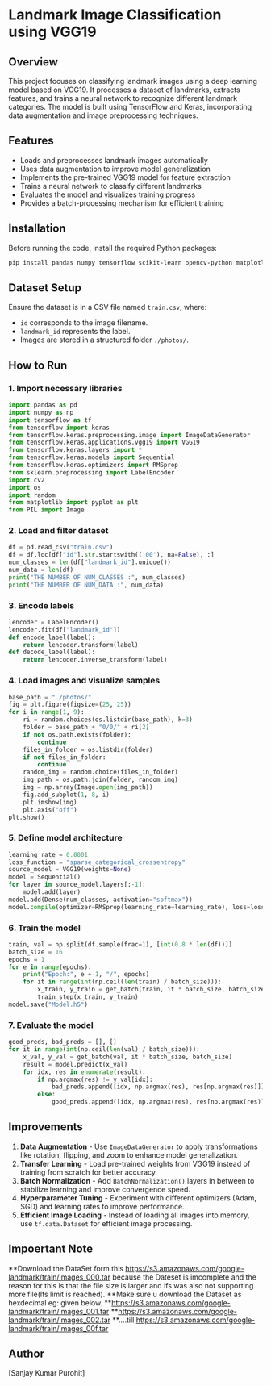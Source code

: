# Landmark Image Classification using VGG19

## Overview
This project focuses on classifying landmark images using a deep learning model based on VGG19. It processes a dataset of landmarks, extracts features, and trains a neural network to recognize different landmark categories. The model is built using TensorFlow and Keras, incorporating data augmentation and image preprocessing techniques.

## Features
- Loads and preprocesses landmark images automatically
- Uses data augmentation to improve model generalization
- Implements the pre-trained VGG19 model for feature extraction
- Trains a neural network to classify different landmarks
- Evaluates the model and visualizes training progress
- Provides a batch-processing mechanism for efficient training

## Installation
Before running the code, install the required Python packages:
```bash
pip install pandas numpy tensorflow scikit-learn opencv-python matplotlib pillow
```

## Dataset Setup
Ensure the dataset is in a CSV file named `train.csv`, where:
- `id` corresponds to the image filename.
- `landmark_id` represents the label.
- Images are stored in a structured folder `./photos/`.

## How to Run
### 1. Import necessary libraries
```python
import pandas as pd
import numpy as np
import tensorflow as tf
from tensorflow import keras
from tensorflow.keras.preprocessing.image import ImageDataGenerator
from tensorflow.keras.applications.vgg19 import VGG19
from tensorflow.keras.layers import *
from tensorflow.keras.models import Sequential
from tensorflow.keras.optimizers import RMSprop
from sklearn.preprocessing import LabelEncoder
import cv2
import os
import random
from matplotlib import pyplot as plt
from PIL import Image
```

### 2. Load and filter dataset
```python
df = pd.read_csv("train.csv")
df = df.loc[df["id"].str.startswith(('00'), na=False), :]
num_classes = len(df["landmark_id"].unique())
num_data = len(df)
print("THE NUMBER OF NUM_CLASSES :", num_classes)
print("THE NUMBER OF NUM_DATA :", num_data)
```

### 3. Encode labels
```python
lencoder = LabelEncoder()
lencoder.fit(df["landmark_id"])
def encode_label(label):
    return lencoder.transform(label)
def decode_label(label):
    return lencoder.inverse_transform(label)
```

### 4. Load images and visualize samples
```python
base_path = "./photos/"
fig = plt.figure(figsize=(25, 25))
for i in range(1, 9):
    ri = random.choices(os.listdir(base_path), k=3)
    folder = base_path + "0/0/" + ri[2]
    if not os.path.exists(folder):
        continue
    files_in_folder = os.listdir(folder)
    if not files_in_folder:
        continue
    random_img = random.choice(files_in_folder)
    img_path = os.path.join(folder, random_img)
    img = np.array(Image.open(img_path))
    fig.add_subplot(1, 8, i)
    plt.imshow(img)
    plt.axis("off")
plt.show()
```

### 5. Define model architecture
```python
learning_rate = 0.0001
loss_function = "sparse_categorical_crossentropy"
source_model = VGG19(weights=None)
model = Sequential()
for layer in source_model.layers[:-1]:
    model.add(layer)
model.add(Dense(num_classes, activation="softmax"))
model.compile(optimizer=RMSprop(learning_rate=learning_rate), loss=loss_function, metrics=["accuracy"])
```

### 6. Train the model
```python
train, val = np.split(df.sample(frac=1), [int(0.8 * len(df))])
batch_size = 16
epochs = 1
for e in range(epochs):
    print("Epoch:", e + 1, "/", epochs)
    for it in range(int(np.ceil(len(train) / batch_size))):
        x_train, y_train = get_batch(train, it * batch_size, batch_size)
        train_step(x_train, y_train)
model.save("Model.h5")
```

### 7. Evaluate the model
```python
good_preds, bad_preds = [], []
for it in range(int(np.ceil(len(val) / batch_size))):
    x_val, y_val = get_batch(val, it * batch_size, batch_size)
    result = model.predict(x_val)
    for idx, res in enumerate(result):
        if np.argmax(res) != y_val[idx]:
            bad_preds.append([idx, np.argmax(res), res[np.argmax(res)]])
        else:
            good_preds.append([idx, np.argmax(res), res[np.argmax(res)]])
```

## Improvements
1. **Data Augmentation** - Use `ImageDataGenerator` to apply transformations like rotation, flipping, and zoom to enhance model generalization.
2. **Transfer Learning** - Load pre-trained weights from VGG19 instead of training from scratch for better accuracy.
3. **Batch Normalization** - Add `BatchNormalization()` layers in between to stabilize learning and improve convergence speed.
4. **Hyperparameter Tuning** - Experiment with different optimizers (Adam, SGD) and learning rates to improve performance.
5. **Efficient Image Loading** - Instead of loading all images into memory, use `tf.data.Dataset` for efficient image processing.

## Impoertant Note
**Download the DataSet form this https://s3.amazonaws.com/google-landmark/train/images_000.tar because the Dateset is imcomplete and the reason for this is that the file size is larger and lfs was also not supporting more file(lfs limit is reached).
**Make sure u download the Dataset as hexdecimal eg: given below.
**https://s3.amazonaws.com/google-landmark/train/images_001.tar
**https://s3.amazonaws.com/google-landmark/train/images_002.tar
**....till https://s3.amazonaws.com/google-landmark/train/images_00f.tar

## Author
[Sanjay Kumar Purohit]
